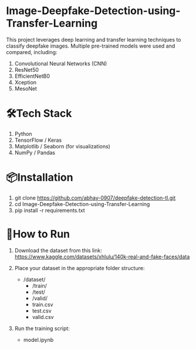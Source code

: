 # Image-Deepfake-Detection-using-Transfer-Learning

This project leverages deep learning and transfer learning techniques to classify deepfake images.
Multiple pre-trained models were used and compared, including:
1. Convolutional Neural Networks (CNN)
2. ResNet50
3. EfficientNetB0
4. Xception
5. MesoNet

# 🛠️Tech Stack
1. Python
2. TensorFlow / Keras
3. Matplotlib / Seaborn (for visualizations)
4. NumPy / Pandas

# 📦Installation
1. git clone https://github.com/abhay-0907/deepfake-detection-tl.git
2. cd Image-Deepfake-Detection-using-Transfer-Learning
3. pip install -r requirements.txt

# 🧪How to Run
1. Download the dataset from this link: https://www.kaggle.com/datasets/xhlulu/140k-real-and-fake-faces/data
   
2. Place your dataset in the appropriate folder structure:
    - /dataset/
      - /train/
      - /test/
      - /valid/
      - train.csv
      - test.csv
      - valid.csv
   
3. Run the training script:
   - model.ipynb

   
